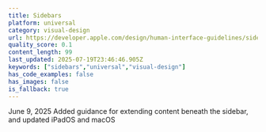 ```yaml
---
title: Sidebars
platform: universal
category: visual-design
url: https://developer.apple.com/design/human-interface-guidelines/sidebars
quality_score: 0.1
content_length: 99
last_updated: 2025-07-19T23:46:46.905Z
keywords: ["sidebars","universal","visual-design"]
has_code_examples: false
has_images: false
is_fallback: true
---
```


June 9, 2025 Added guidance for extending content beneath the sidebar, and updated iPadOS and macOS
